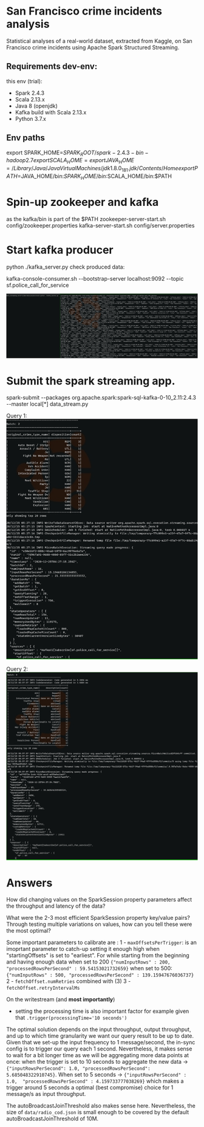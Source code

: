 # San Francisco crime incidents analysis

Statistical analyses of a real-world dataset, extracted from Kaggle, on San Francisco crime incidents using Apache Spark Structured Streaming.

## Requirements dev-env:

this env (trial):
* Spark 2.4.3
* Scala 2.13.x
* Java 8 (openjdk)
* Kafka build with Scala 2.13.x
* Python 3.7.x

## Env paths
export SPARK_HOME=$SPARK_ROOT/spark-2.4.3-bin-hadoop2.7
export SCALA_HOME=
export JAVA_HOME=/Library/Java/JavaVirtualMachines/jdk1.8.0_181.jdk/Contents/Home
export PATH=$JAVA_HOME/bin:$SPARK_HOME/bin:$SCALA_HOME/bin:$PATH

# Spin-up zookeeper and kafka

as the kafka/bin is part of the $PATH
zookeeper-server-start.sh config/zookeeper.properties
kafka-server-start.sh config/server.properties

# Start kafka producer
python ./kafka_server.py
check produced data:

kafka-console-consumer.sh --bootstrap-server localhost:9092 --topic sf.police_call_for_service


![kafka-console-consumer](images/kafka_console_consumer.png)

# Submit the spark streaming app.

spark-submit --packages org.apache.spark:spark-sql-kafka-0-10_2.11:2.4.3 --master local[*] data_stream.py

Query 1:
![query-1](images/query_1.png)

Query 2:
![query-2](images/query_2.png)


# Answers

How did changing values on the SparkSession property parameters affect the throughput and latency of the data?

What were the 2-3 most efficient SparkSession property key/value pairs? Through testing multiple variations on values, how can you tell these were the most optimal?


Some important parameters to calibrate are :
1 - `maxOffsetsPerTrigger`: is an imoprtant parameter to catch-up setting it enough high when "startingOffsets" is set to "earliest". For while starting from the beginning and having enough data when set to 200  `{"numInputRows" : 200,  "processedRowsPerSecond" : 59.54153021732659}` when set to  500:  `{"numInputRows" : 500, "processedRowsPerSecond" : 139.15947676036737}`
2 - `fetchOffset.numRetries` combined with (3)
3 - `fetchOffset.retryIntervalMs`

On the writestream (and **most importantly**)
* setting the processing time is also important factor for example given that `.trigger(processingTime='10 seconds')`

The optimal solution depends on the input throughput, output throughput, and up to which time granularity we want our query result to be up to date. Given that we set-up the input frequency to 1 message/second, the in-sync config is to trigger our query each 1 second. Nevertheless, it makes sense to wait for a bit longer time as we will be aggregating more data points at once: when the trigger is set to 10 seconds to aggregate the new data -> `{"inputRowsPerSecond": 1.0, "processedRowsPerSecond": 5.685048322910745}`. When set to 5 seconds  -> `{"inputRowsPerSecond" : 1.0,  "processedRowsPerSecond" : 4.159733777038269}` which makes a trigger around 5 seconds a optimal (best compromise) choice for 1 message/s as input throughput.

The autoBroadcastJoinThreshold also makes sense here. Nevertheless, the size of `data/radio_cod.json` is small enough to be covered by the default autoBroadcastJoinThreshold of 10M.
